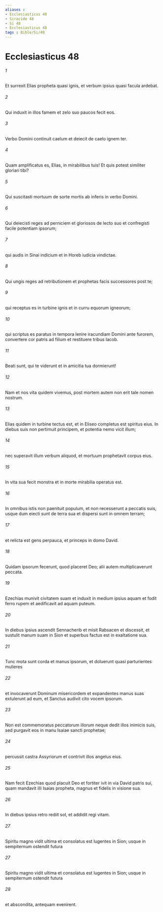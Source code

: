 ```yaml
---
aliases : 
- Ecclesiasticus 48
- Siracide 48
- Si 48
- Ecclesiasticus 48
tags : Bible/Si/48
---
```


# Ecclesiasticus 48

###### 1
Et surrexit Elias propheta quasi ignis, et verbum ipsius quasi facula ardebat.
###### 2
Qui induxit in illos famem et zelo suo paucos fecit eos.
###### 3
Verbo Domini continuit caelum et deiecit de caelo ignem ter.
###### 4
Quam amplificatus es, Elias, in mirabilibus tuis! Et quis potest similiter gloriari tibi?
###### 5
Qui suscitasti mortuum de sorte mortis ab inferis in verbo Domini.
###### 6
Qui deiecisti reges ad perniciem et gloriosos de lecto suo et confregisti facile potentiam ipsorum;
###### 7
qui audis in Sinai indicium et in Horeb iudicia vindictae.
###### 8
Qui ungis reges ad retributionem et prophetas facis successores post te;
###### 9
qui receptus es in turbine ignis et in curru equorum igneorum;
###### 10
qui scriptus es paratus in tempora lenire iracundiam Domini ante furorem, convertere cor patris ad filium et restituere tribus Iacob.
###### 11
Beati sunt, qui te viderunt et in amicitia tua dormierunt!
###### 12
Nam et nos vita quidem vivemus, post mortem autem non erit tale nomen nostrum.
###### 13
Elias quidem in turbine tectus est, et in Eliseo completus est spiritus eius. In diebus suis non pertimuit principem, et potentia nemo vicit illum;
###### 14
nec superavit illum verbum aliquod, et mortuum prophetavit corpus eius.
###### 15
In vita sua fecit monstra et in morte mirabilia operatus est.
###### 16
In omnibus istis non paenituit populum, et non recesserunt a peccatis suis, usque dum eiecti sunt de terra sua et dispersi sunt in omnem terram;
###### 17
et relicta est gens perpauca, et princeps in domo David.
###### 18
Quidam ipsorum fecerunt, quod placeret Deo; alii autem multiplicaverunt peccata.
###### 19
Ezechias munivit civitatem suam et induxit in medium ipsius aquam et fodit ferro rupem et aedificavit ad aquam puteum.
###### 20
In diebus ipsius ascendit Sennacherib et misit Rabsacen et discessit, et sustulit manum suam in Sion et superbus factus est in exaltatione sua.
###### 21
Tunc mota sunt corda et manus ipsorum, et doluerunt quasi parturientes mulieres
###### 22
et invocaverunt Dominum misericordem et expandentes manus suas extulerunt ad eum, et Sanctus audivit cito vocem ipsorum.
###### 23
Non est commemoratus peccatorum illorum neque dedit illos inimicis suis, sed purgavit eos in manu Isaiae sancti prophetae;
###### 24
percussit castra Assyriorum et contrivit illos angelus eius.
###### 25
Nam fecit Ezechias quod placuit Deo et fortiter ivit in via David patris sui, quam mandavit illi Isaias propheta, magnus et fidelis in visione sua.
###### 26
In diebus ipsius retro rediit sol, et addidit regi vitam.
###### 27
Spiritu magno vidit ultima et consolatus est lugentes in Sion; usque in sempiternum ostendit futura
###### 27
Spiritu magno vidit ultima et consolatus est lugentes in Sion; usque in sempiternum ostendit futura
###### 28
et abscondita, antequam evenirent.
